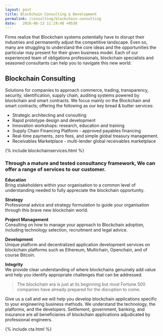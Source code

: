 ```yaml
---
layout: post
title: Blockchain Consulting & Development
permalink: /consulting/blockchain-consulting
date:   2016-06-13 11:19:48 +0530
---
```


Firms realize that Blockchain systems potentially have to disrupt their industries and permanently adjust the competitive landscape. Even so, many are struggling to understand the core ideas and the opportunities the particular may present for their given business model. Each of our experienced team of obligations professionals, blockchain specialists and seasoned consultants can help you to navigate this new world.

## Blockchain Consulting
Solutions for companies to approach commerce, trading, transparency, security, identification, supply chain, auditing systems powered by blockchain and smart contracts. We focus mainly on the Blockchain and smart contracts; offering the following as our key bread & butter services:

* Strategic architecting and consulting
* Rapid prototype design and development
* Innovation workshops: research, education and training
* Supply Chain Financing Platform - approved payables financing
* Real-time payments, zero fees, and simple global treasury management.
* Receivables Marketplace - multi-lender global receivables marketplace

{% include blockchainservices.html %}

### Through a mature and tested consultancy framework, We can offer a range of services to our customer.

**Education**  
Bring stakeholders within your organisation to a common level of understanding needed to fully appreciate the blockchain opportunity.

**Strategy**  
Professional advice and strategy formulation to guide your organisation through this brave new blockchain world.

**Project Management**  
Consulting on how to manage your approach to Blockchain adoption, including technology selection, recruitment and legal advice.

**Development**  
Unique platform and decentralized application development services on blockchain platforms such as Ethereum, Multichain, Openchain, and of course Bitcoin.

**Integrity**  
We provide clear understanding of where blockchains genuinely add value and help you identify appropriate challenges that can be addressed.

> The blockchain era is just at its beginning but most Fortune 500 companies have already prepared for the disruption to come.


Give us a call and we will help you develop blockchain applications specific to your engineering business methods.  We understand the technology, the platforms, and the developers. Settlement, government, banking, and insurance are all beneficiaries of blockchain applications adjudicated by professional engineers.

{% include cta.html %}
